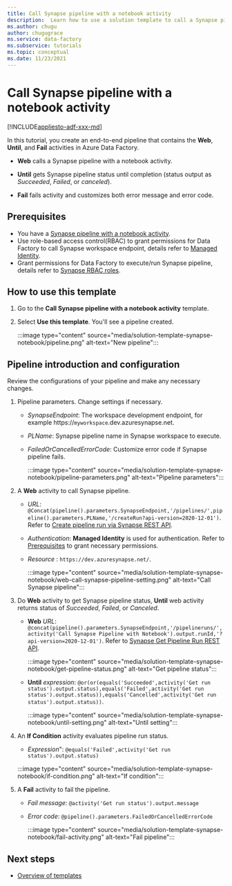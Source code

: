```yaml
---
title: Call Synapse pipeline with a notebook activity
description:  Learn how to use a solution template to call a Synapse pipeline with a notebook activity in Azure Data Factory.
ms.author: chugu
author: chugugrace
ms.service: data-factory
ms.subservice: tutorials
ms.topic: conceptual
ms.date: 11/23/2021
---
```


# Call Synapse pipeline with a notebook activity

[!INCLUDE[appliesto-adf-xxx-md](includes/appliesto-adf-xxx-md.md)]

In this tutorial, you create an end-to-end pipeline that contains the **Web**, **Until**, and **Fail** activities in Azure Data Factory.

- **Web** calls a Synapse pipeline with a notebook activity.

- **Until** gets Synapse pipeline status until completion (status output as *Succeeded*, *Failed*, or *canceled*).

- **Fail** fails activity and customizes both error message and error code.

## Prerequisites

- You have a [Synapse pipeline with a notebook activity](../synapse-analytics/synapse-notebook-activity.md).
- Use role-based access control(RBAC) to grant permissions for Data Factory to call Synapse workspace endpoint, details refer to [Managed Identity](control-flow-web-activity.md#managed-identity).
- Grant permissions for Data Factory to execute/run Synapse pipeline, details refer to [Synapse RBAC roles](../synapse-analytics/security/synapse-workspace-understand-what-role-you-need.md#tasks-and-required-roles).

## How to use this template

1. Go to the **Call Synapse pipeline with a notebook activity** template.

1. Select **Use this template**. You'll see a pipeline created.

    :::image type="content" source="media/solution-template-synapse-notebook/pipeline.png" alt-text="New pipeline":::

## Pipeline introduction and configuration

Review the configurations of your pipeline and make any necessary changes.

1. Pipeline parameters. Change settings if necessary.

    - *SynapseEndpoint*: The workspace development endpoint, for example https://`myworkspace`.dev.azuresynapse.net.
    - *PLName*: Synapse pipeline name in Synapse workspace to execute.
    - *FailedOrCancelledErrorCode*: Customize error code if Synapse pipeline fails.
    
        :::image type="content" source="media/solution-template-synapse-notebook/pipeline-parameters.png" alt-text="Pipeline parameters":::

1. A **Web** activity to call Synapse pipeline.

    - *URL*: `@Concat(pipeline().parameters.SynapseEndpoint,'/pipelines/',pipeline().parameters.PLName,'/createRun?api-version=2020-12-01')`. Refer to [Create pipeline run via Synapse REST API](/rest/api/synapse/data-plane/pipeline/create-pipeline-run).
    - *Authentication*: **Managed Identity** is used for authentication. Refer to [Prerequisites](#prerequisites) to grant necessary permissions.
    - *Resource* : `https://dev.azuresynapse.net/`.
    
        :::image type="content" source="media/solution-template-synapse-notebook/web-call-synapse-pipeline-setting.png" alt-text="Call Synapse pipeline":::

1. Do **Web** activity to get Synapse pipeline status, **Until** web activity returns status of *Succeeded*, *Failed*, or *Canceled*.
    - **Web** *URL*: `@concat(pipeline().parameters.SynapseEndpoint,'/pipelineruns/',activity('Call Synapse Pipeline with Notebook').output.runId,'?api-version=2020-12-01')`. Refer to [Synapse Get Pipeline Run REST API](/rest/api/synapse/data-plane/pipeline-run/get-pipeline-run).
    
        :::image type="content" source="media/solution-template-synapse-notebook/get-pipeline-status.png" alt-text="Get pipeline status":::
    
    - **Until** *expression*: `@or(or(equals('Succeeded',activity('Get run status').output.status),equals('Failed',activity('Get run status').output.status)),equals('Cancelled',activity('Get run status').output.status))`.
    
        :::image type="content" source="media/solution-template-synapse-notebook/until-setting.png" alt-text="Until setting":::

1. An **If Condition** activity evaluates pipeline run status.
    - *Expression*": `@equals('Failed',activity('Get run status').output.status)`

    :::image type="content" source="media/solution-template-synapse-notebook/if-condition.png" alt-text="If condition":::

1. A **Fail** activity to fail the pipeline.
    - *Fail message*: `@activity('Get run status').output.message`
    - *Error code*: `@pipeline().parameters.FailedOrCancelledErrorCode`

        :::image type="content" source="media/solution-template-synapse-notebook/fail-activity.png" alt-text="Fail pipeline":::

## Next steps

- [Overview of templates](solution-templates-introduction.md)